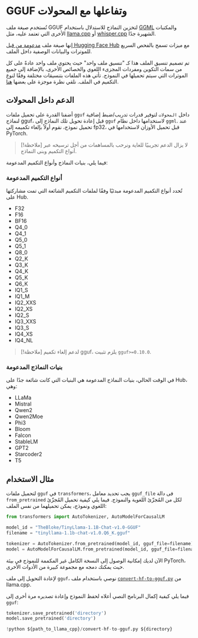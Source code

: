 # GGUF وتفاعلها مع المحولات

تُستخدم صيغة ملف GGUF لتخزين النماذج للاستدلال باستخدام [GGML](https://github.com/ggerganov/ggml) والمكتبات الأخرى التي تعتمد عليه، مثل [llama.cpp](https://github.com/ggerganov/llama.cpp) أو [whisper.cpp](https://github.com/ggerganov/whisper.cpp) الشهيرة جدًا.

إنها صيغة ملف [مدعومة من قبل Hugging Face Hub](https://huggingface.co/docs/hub/en/gguf) مع ميزات تسمح بالفحص السريع للموترات والبيانات الوصفية داخل الملف.

تم تصميم تنسيق الملف هذا كـ "تنسيق ملف واحد" حيث يحتوي ملف واحد عادةً على كل من سمات التكوين ومفردات المجزىء اللغوي والخصائص الأخرى، بالإضافة إلى جميع الموترات التي سيتم تحميلها في النموذج. تأتي هذه الملفات بتنسيقات مختلفة وفقًا لنوع التكميم في الملف. نلقي نظرة موجزة على بعضها [هنا](https://huggingface.co/docs/hub/en/gguf#quantization-types).

## الدعم داخل المحولات

أضفنا القدرة على تحميل ملفات `gguf` داخل `المحولات` لتوفير قدرات تدريب/ضبط إضافية لنماذج gguf، قبل إعادة تحويل تلك النماذج إلى `gguf` لاستخدامها داخل نظام `ggml`. عند تحميل نموذج، نقوم أولاً بإلغاء تكميمه إلى fp32، قبل تحميل الأوزان لاستخدامها في PyTorch.

> [!ملاحظة]
> لا يزال الدعم تجريبيًا للغاية ونرحب بالمساهمات من أجل ترسيخه عبر أنواع التكميم وبنى النماذج.

فيما يلي، بنيات النماذج وأنواع التكميم المدعومة:

### أنواع التكميم المدعومة

تُحدد أنواع التكميم المدعومة مبدئيًا وفقًا لملفات التكميم الشائعة التي تمت مشاركتها على Hub.

- F32
- F16
- BF16
- Q4_0
- Q4_1
- Q5_0
- Q5_1
- Q8_0
- Q2_K
- Q3_K
- Q4_K
- Q5_K
- Q6_K
- IQ1_S
- IQ1_M
- IQ2_XXS
- IQ2_XS
- IQ2_S
- IQ3_XXS
- IQ3_S
- IQ4_XS
- IQ4_NL

> [!ملاحظة]
> لدعم إلغاء تكميم gguf، يلزم تثبيت `gguf>=0.10.0`.

### بنيات النماذج المدعومة

في الوقت الحالي، بنيات النماذج المدعومة هي البنيات التي كانت شائعة جدًا على Hub، وهي:

- LLaMa
- Mistral
- Qwen2
- Qwen2Moe
- Phi3
- Bloom
- Falcon
- StableLM
- GPT2
- Starcoder2
- T5

## مثال الاستخدام

لتحميل ملفات `gguf` في `transformers`، يجب تحديد معامل `gguf_file` فى دالة `from_pretrained` لكل من المُجزّئ اللغوية والنموذج. فيما يلي كيفية تحميل المُجزّئ اللغوي ونموذج، يمكن تحميلهما من نفس الملف:

```py
from transformers import AutoTokenizer, AutoModelForCausalLM

model_id = "TheBloke/TinyLlama-1.1B-Chat-v1.0-GGUF"
filename = "tinyllama-1.1b-chat-v1.0.Q6_K.gguf"

tokenizer = AutoTokenizer.from_pretrained(model_id, gguf_file=filename)
model = AutoModelForCausalLM.from_pretrained(model_id, gguf_file=filename)
```

الآن لديك إمكانية الوصول إلى النسخة الكامل غير المكممة للنموذج في بيئة PyTorch، حيث يمكنك دمجه مع مجموعة كبيرة من الأدوات الأخرى.

لإعادة التحويل إلى ملف `gguf`، نوصي باستخدام ملف [`convert-hf-to-gguf.py`](https://github.com/ggerganov/llama.cpp/blob/master/convert-hf-to-gguf.py) من llama.cpp.

فيما يلي كيفية إكمال البرنامج النصي أعلاه لحفظ النموذج وإعادة تصديره مرة أخرى إلى `gguf`:

```py
tokenizer.save_pretrained('directory')
model.save_pretrained('directory')

!python ${path_to_llama_cpp}/convert-hf-to-gguf.py ${directory}
```
